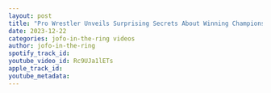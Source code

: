 ```yaml
---
layout: post
title: "Pro Wrestler Unveils Surprising Secrets About Winning Championship Titles"
date: 2023-12-22
categories: jofo-in-the-ring videos
author: jofo-in-the-ring
spotify_track_id: 
youtube_video_id: Rc9UJa1lETs
apple_track_id: 
youtube_metadata: 
---
```

